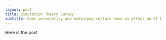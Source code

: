 ```yaml
---
layout: post
title: Simulation Theory Survey
subtitle: Does personality and media/pop-culture have an effect on ST believers
---
```


Here is the post
